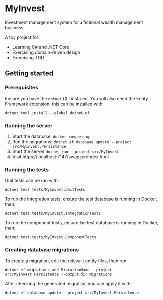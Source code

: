 # MyInvest

Investment management system for a fictional wealth management business.

A toy project for:

- Learning C# and .NET Core
- Exercising domain-driven design
- Exercising TDD

## Getting started

### Prerequisites
Ensure you have the `dotnet` CLI installed. You will also need the Entity Framework extension; this can be installed
with:
```
dotnet tool install --global dotnet-ef
```

### Running the server
1. Start the database: `docker compose up`
2. Run the migrations: `dotnet ef database update --project src/MyInvest.Persistence`
3. Start the server `dotnet run --project src/MyInvest`
4. Visit https://localhost:7147/swagger/index.html

### Running the tests
Unit tests can be ran with:
```
dotnet test tests/MyInvest.UnitTests
```

To run the integration tests, ensure the test database is running in Docker, then:
```
dotnet test tests/MyInvest.IntegrationTests
```

To run the component tests, ensure the test database is running in Docker, then:
```
dotnet test tests/MyInvest.ComponentTests
```

### Creating database migrations
To create a migration, edit the relevant entity files, then run:
```
dotnet ef migrations add MigrationName --project src/MyInvest.Persistence --output-dir Migrations
```

After checking the generated migration, you can apply it with:
```
dotnet ef database update --project src/MyInvest.Persistence
```

